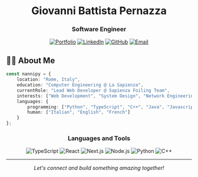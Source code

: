 
<div align="center">
  

  # Giovanni Battista Pernazza
  ### Software Engineer 

  [![Portfolio](https://img.shields.io/badge/Portfolio-000000?style=for-the-badge&logo=About.me&logoColor=white)](https://nannipy.vercel.app/)
  [![LinkedIn](https://img.shields.io/badge/LinkedIn-0077B5?style=for-the-badge&logo=linkedin&logoColor=white)](www.linkedin.com/in/giovannibpernazza)
  [![GitHub](https://img.shields.io/badge/GitHub-100000?style=for-the-badge&logo=github&logoColor=white)](https://github.com/nannipy)
  [![Email](https://img.shields.io/badge/Email-D14836?style=for-the-badge&logo=gmail&logoColor=white)](mailto:gb.pernazza@gmail.com)
</div>

## 👨‍💻 About Me

```typescript
const nannipy = {
    location: "Rome, Italy",
    education: "Computer Engineering @ La Sapienza",
    currentRole: "Lead Web Developer @ Sapienza Foiling Team",
    interests: ["Web Development", "System Design", "Network Engineering"],
    languages: {
        programming: ["Python", "TypeScript", "C++", "Java", "Javascript"],
        human: ["Italian", "English", "French"]
    }
};
```


<div align="center">

### Languages and Tools

![TypeScript](https://img.shields.io/badge/-TypeScript-3178C6?style=flat-square&logo=typescript&logoColor=white)
![React](https://img.shields.io/badge/-React-61DAFB?style=flat-square&logo=react&logoColor=black)
![Next.js](https://img.shields.io/badge/-Next.js-000000?style=flat-square&logo=next.js&logoColor=white)
![Node.js](https://img.shields.io/badge/-Node.js-339933?style=flat-square&logo=node.js&logoColor=white)
![Python](https://img.shields.io/badge/-Python-3776AB?style=flat-square&logo=python&logoColor=white)
![C++](https://img.shields.io/badge/-C++-00599C?style=flat-square&logo=c%2B%2B&logoColor=white)

---

<i>Let's connect and build something amazing together!</i>

</div>

